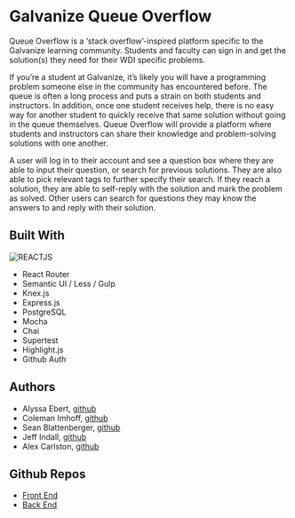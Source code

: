 # Galvanize Queue Overflow

Queue Overflow is a ‘stack overflow’-inspired platform specific to the Galvanize learning community. Students and faculty can sign in and get the solution(s) they need for their WDI specific problems.

If you’re a student at Galvanize, it’s likely you will have a programming problem someone else in the community has encountered before. The queue is often a long process and puts a strain on both students and instructors. In addition, once one student receives help, there is no easy way for another student to quickly receive that same solution without going in the queue themselves. Queue Overflow will provide a platform where students and instructors can share their knowledge and problem-solving solutions with one another.

A user will log in to their account and see a question box where they are able to input their question, or search for previous solutions. They are also able to pick relevant tags to further specify their search. If they reach a solution, they are able to self-reply with the solution and mark the problem as solved. Other users can search for questions they may know the answers to and reply with their solution.

## Built With

![REACTJS](https://img.shields.io/REACTJS/badges-2-blue.svg)
- React Router
- Semantic UI / Less / Gulp
- Knex.js
- Express.js
- PostgreSQL
- Mocha
- Chai
- Supertest
- Highlight.js
- Github Auth

## Authors

- Alyssa Ebert, [github](https:www.github.com/ebectar)
- Coleman Imhoff, [github](https:www.github.com/colemanimhoff)
- Sean Blattenberger, [github](https:www.github.com/sean-blattenberger)
- Jeff Indall, [github](https:www.github.com/Santa505)
- Alex Carlston, [github](https:www.github.com/alexandercarlston)

## Github Repos

- [Front End](https://github.com/g-overflow/gflow-frontend)
- [Back End](https://github.com/g-overflow/gflow-backend)
